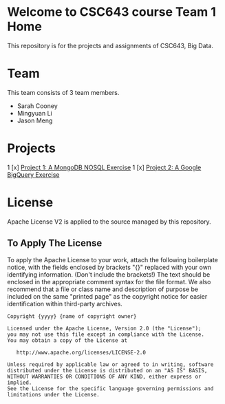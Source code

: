 # Welcome to CSC643 course Team 1 Home
This repository is for the projects and assignments of CSC643, Big Data.

# Team
This team consists of 3 team members.
* Sarah Cooney
* Mingyuan Li
* Jason Meng

# Projects
1 [x] [Project 1: A MongoDB NOSQL Exercise](project1/README.md "Project 1 Home")
1 [x] [Project 2: A Google BigQuery Exercise](project2/README.md "Project 2 Home")


# License
Apache License V2 is applied to the source managed by this repository.

## To Apply The License
To apply the Apache License to your work, attach the following boilerplate notice, with the fields enclosed by brackets "{}" replaced with your own identifying information. (Don't include the brackets!)  The text should be enclosed in the appropriate comment syntax for the file format. We also recommend that a file or class name and description of purpose be included on the same "printed page" as the copyright notice for easier identification within third-party archives.

```text
Copyright {yyyy} {name of copyright owner}

Licensed under the Apache License, Version 2.0 (the "License");
you may not use this file except in compliance with the License.
You may obtain a copy of the License at

   http://www.apache.org/licenses/LICENSE-2.0

Unless required by applicable law or agreed to in writing, software
distributed under the License is distributed on an "AS IS" BASIS,
WITHOUT WARRANTIES OR CONDITIONS OF ANY KIND, either express or implied.
See the License for the specific language governing permissions and
limitations under the License.
```
